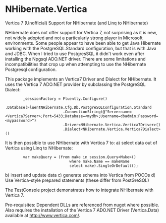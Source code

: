 NHibernate.Vertica
==================

Vertica 7 (Unofficial) Support for NHibernate (and Linq to NHibernate)

NHibernate does not offer support for Vertica 7, not surprising as it is new, not widely adopted and not a particularly strong player in Microsoft environments. Some people appear to have been able to get Java Hibernate working with the PostgreSQL.Standard configuration, but that is with Java and JDBC. When I tried to use PostgresSQL it didn't work even after installing the Npgsql ADO.NET driver. There are some limitations and incompatibilities that crop up when attempting to use the NHibernate Postgresql configuration.

This package implements an Vertica7 Driver and Dialect for NHibernate. It uses the Vertica 7 ADO.NET provider by subclassing the PostgreSQL Dialect:

            _sessionFactory = Fluently.Configure()
                .Database(FluentNHibernate.Cfg.Db.PostgreSQLConfiguration.Standard
                              .ConnectionString(@"Servername=<Vertica7Server>;Port=5433;Database=<mydb>;Username=dbadmin;Password=<mypassword>")
                              .Driver<NHibernate.Vertica.Vertica7Driver>()
                              .Dialect<NHibernate.Vertica.Vertica7Dialect>()

It is then possible to use NHibernate with Vertica 7 to:
  a) select data out of Vertica using Linq to NHibernate:
  
            var makeQuery = (from make in session.Query<Make>()
                                 where make.Name == makeName
                                 select make).SingleOrDefault();
                                 
  b) insert and update data
  c) generate schema into Vertica from POCOs
  d) Use Vertica-style prepared statements (these differ from PostGreSQL)
  
The TestConsole project demonstrates how to integrate NHibernate with Vertica 7.

Pre-requisites:
Dependent DLLs are referenced from nuget where possible. 
Also requires the installation of the Vertica 7 ADO.NET Driver (Vertica.Data) available at http://www.vertica.com/.



  



